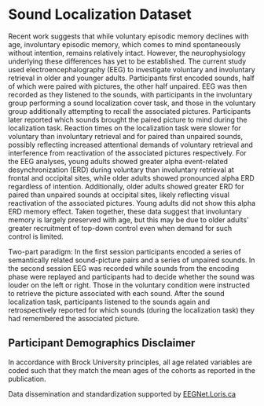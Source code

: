 # Sound Localization Dataset

Recent work suggests that while voluntary episodic memory declines with age, involuntary episodic memory, which comes to mind spontaneously without intention, remains relatively intact. However, the neurophysiology underlying these differences has yet to be established. The current study used electroencephalography (EEG) to investigate voluntary and involuntary retrieval in older and younger adults. Participants first encoded sounds, half of which were paired with pictures, the other half unpaired. EEG was then recorded as they listened to the sounds, with participants in the involuntary group performing a sound localization cover task, and those in the voluntary group additionally attempting to recall the associated pictures. Participants later reported which sounds brought the paired picture to mind during the localization task. Reaction times on the localization task were slower for voluntary than involuntary retrieval and for paired than unpaired sounds, possibly reflecting increased attentional demands of voluntary retrieval and interference from reactivation of the associated pictures respectively. For the EEG analyses, young adults showed greater alpha event-related desynchronization (ERD) during voluntary than involuntary retrieval at frontal and occipital sites, while older adults showed pronounced alpha ERD regardless of intention. Additionally, older adults showed greater ERD for paired than unpaired sounds at occipital sites, likely reflecting visual reactivation of the associated pictures. Young adults did not show this alpha ERD memory effect. Taken together, these data suggest that involuntary memory is largely preserved with age, but this may be due to older adults' greater recruitment of top-down control even when demand for such control is limited.

Two-part paradigm: In the first session participants encoded a series of semantically related sound-picture pairs and a series of unpaired sounds. In the second session EEG was recorded while sounds from the encoding phase were replayed and participants had to decide whether the sound was louder on the left or right. Those in the voluntary condition were instructed to retrieve the picture associated with each sound. After the sound localization task, participants listened to the sounds again and retrospectively reported for which sounds (during the localization task) they had remembered the associated picture.

## Participant Demographics Disclaimer

In accordance with Brock University principles, all age related variables are coded such that they match the mean ages of the cohorts as reported in the publication.

Data dissemination and standardization supported by [EEGNet.Loris.ca](https://eegnet.loris.ca)
